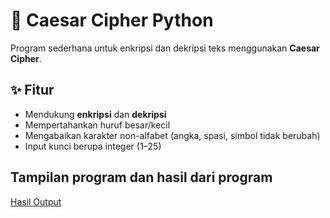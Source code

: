 # 🔐 Caesar Cipher Python

Program sederhana untuk enkripsi dan dekripsi teks menggunakan **Caesar Cipher**.

## ✨ Fitur
- Mendukung **enkripsi** dan **dekripsi**
- Mempertahankan huruf besar/kecil
- Mengabaikan karakter non-alfabet (angka, spasi, simbol tidak berubah)
- Input kunci berupa integer (1–25)

## Tampilan program dan hasil dari program
[Hasil Output](TampilanProgram.png)
